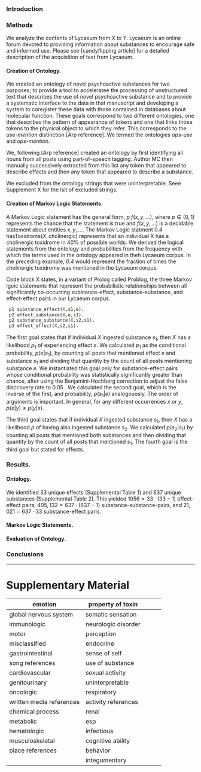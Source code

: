 ### Introduction 


### Methods

 We analyze the contents of Lycaeum from X to Y. Lycaeum is an online forum devoted to providing information about substances to encourage safe and informed use. Please see [candyflipping article] for a detailed description of the acquisition of text from Lycaeum. 
    
#### Creation of Ontology.

 We created an ontology of novel psychoactive substances for two purposes, to provide a tool to acceleratee the processing of unstructured text that describes the use of novel psychoactive substance and to provide a systematic interface to the data in that manuscript and developing a system to coregister these data with those contained in databases about molecular function. These goals correspond to two different ontologies, one that describes the pattern of appearance of tokens and one that links those tokens to the physical object to which they refer. This corresponds to the _use-mention_ distinction [Arp reference]. We termed the ontologies _ops-use_ and _ops-mention_.

  We, following [Arp reference] created an ontology by first identifying all nouns from all posts using part-of-speech tagging. Author MC then manually successively extracted from this list any token that appeared to describe effects and then any token that appeared to describe a substance.  

  We excluded from the ontology strings that were uninterpretable. Seee Supplement X for the lsit of excluded strings.   


#### Creation of Markov Logic Statements.

   A Markov Logic statement has the general form, $p\; f\left(x,y,\ldots\right)$, where $p \in \left(0,1\right)$  represents the chance that the statement is true and $f\left(x,y,\ldots\right)$ is a decidable statement about entities $x,y,\ldots$. The Markov Logic statment $0.4 \; \textrm{hasToxidrome}\left(X,\textrm{cholinergic}\right)$ represents that an individual X has a cholinergic toxidrome in 40% of possible worlds. We derived the logical statements from the ontology and probabilities from the frequency with which the terms used in the ontology appeared in theh Lycaeum corpus. In the preceding example, _0.4_ would represent the fraction of times the cholinergic toxidrome was mentioned in the Lycaeum corpus. 

Code block X states, in a variant of Prolog called Problog, the three Markov lgoic statements that  represent the probabilistic relationships between all significantly co-occurring substance-effect, substance-substance, and effect-effect pairs in our Lycaeum corpus. 

```prolog
 p1 substance_effect(X,s1,e).
 p2 effect_substance(X,e,s1).
 p2 substance_substance(X,s2,s1).
 p3 effect_effect(X,s2,s1).
```

The first goal states that if individual $X$ ingested substance $s_1$, then $X$ has a likelihood $p_1$ of experiencing effect $e$.  We calculated $p_1$ as the conditional probability, $p\left(e|s_1\right)$, by counting all posts that mentioned effect $e$ and substance $s_1$ and dividing that quantity by the count of all posts mentioning substance $e$. We instantiated this goal only for substance-effect pairs whose conditional probability was statistically significantly greater than chance, after using the Benjamini-Hochberg correction to adjust the false disccovery rate to $0.05$ . We calculated the second goal, which is the inverse of the first, and probability, $p\left(s_1\right|e)$ analogouosly.  The order of arguments is important. In general, for any different occurrences $x$ or $y$,  $p\left(x|y\right) \neq p\left(y | x\right)$.   

The third goal states that if  individual _$X$_ ingested substance $s_1$, then $X$ has a likelihood $p$ of having also ingested substance $s_2$. We calculated $p\left(s_2|s_1\right)$ by counting all posts that mentioned both substances and then dividing that quantity by the count of all posts that mentioned $s_1$. The fourth goal is the third goal but stated for effects. 

### Results. 

#### Ontology.  
 We identified $33$ unique effects (Supplemental Table 1) and $637$ unique substances 
(Supplemental Table 2).  This yielded $1056=33\cdot\left(33-1\right)$ effect-effect pairs, $405,132 = 637\cdot\left(637-1\right)$  substance-substance-pairs, and $21,021 = 637 \cdot 33$ substance-effect paris. 

#### Markov Logic Statements.

#### Evaluation of Ontology. 

### Conclusions



---

# Supplementary Material 

 

| emotion                   | property of  toxin  |      |      |      |
| ------------------------- | ------------------- | ---- | ---- | ---- |
| global  nervous system    | somatic sensation   |      |      |      |
| immunologic               | neurologic disorder |      |      |      |
| motor                     | perception          |      |      |      |
| misclassified             | endocrine           |      |      |      |
| gastrointestinal          | sense of self       |      |      |      |
| song  references          | use of substance    |      |      |      |
| cardiovascular            | sexual activity     |      |      |      |
| genitourinary             | uninterpretable     |      |      |      |
| oncologic                 | respiratory         |      |      |      |
| written  media references | activity references |      |      |      |
| chemical  process         | renal               |      |      |      |
| metabolic                 | esp                 |      |      |      |
| hematologic               | infectious          |      |      |      |
| musculoskeletal           | cognitive ability   |      |      |      |
| place  references         | behavior            |      |      |      |
|                           | integumentary       |      |      |      |